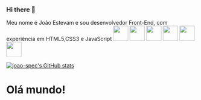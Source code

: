 ### Hi there 👋

<!--Olá, me chamo João Estevam!
**joao-spec/joao-spec** is a ✨ _special_ ✨ repository because its `README.md` (this file) appears on your GitHub profile.

Here are some ideas to get you started:

- 🔭 I’m currently working on ...
- 🌱 I’m currently learning ...
- 👯 I’m looking to collaborate on ...
- 🤔 I’m looking for help with ...
- 💬 Ask me about ...
- 📫 How to reach me: ...
- 😄 Pronouns: ...
- ⚡ Fun fact: ...
-->Meu nome é João Estevam e sou desenvolvedor Front-End, com experiência em HTML5,CSS3 e JavaScript
<img src="https://cdn.jsdelivr.net/gh/devicons/devicon/icons/git/git-original.svg" width="40" height="40"/>
<img src="https://cdn.jsdelivr.net/gh/devicons/devicon/icons/html5/html5-original.svg" width="40" height="40"/> <img src="https://cdn.jsdelivr.net/gh/devicons/devicon/icons/linux/linux-original.svg" width="40" height="40"/>
<img src="https://cdn.jsdelivr.net/gh/devicons/devicon/icons/css3/css3-original.svg" width="40" height="40"/> <img src="https://cdn.jsdelivr.net/gh/devicons/devicon/icons/javascript/javascript-original.svg" width="40" height="40"/> 
<img src="https://cdn.jsdelivr.net/gh/devicons/devicon/icons/tailwindcss/tailwindcss-original.svg" width="40" height="40"/>

[![joao-spec's GitHub stats](https://github-readme-stats.vercel.app/api?username=joao-spec)](https://github.com/joao-spec/github-readme-stats)
<h1>Olá mundo!</h1
